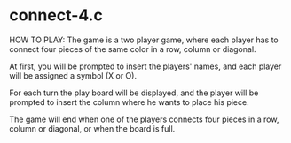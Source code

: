 # connect-4.c
HOW TO PLAY:
The game is a two player game, where each player has to connect four pieces of the same color in a row, column or diagonal.

At first, you will be prompted to insert the players' names, and each player will be assigned a symbol (X or O).

For each turn the play board will be displayed, and the player will be prompted to insert the column where he wants to place his piece.

The game will end when one of the players connects four pieces in a row, column or diagonal, or when the board is full.



 
